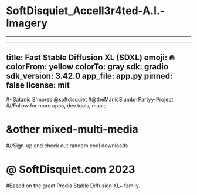 # SoftDisquiet_Accell3r4ted-A.I.-Imagery
---

---
title: Fast Stable Diffusion XL (SDXL)
emoji: 🔥
colorFrom: yellow
colorTo: gray
sdk: gradio
sdk_version: 3.42.0
app_file: app.py
pinned: false
license: mit
---
#~Satanic S'mores @softdisquiet
#@theManicSlumbrrPartyy-Project 
#//Follow for more apps, dev tools, music 
#  &other mixed-multi-media
#//Sign-up and check out random cool downloads
#  @ SoftDisquiet.com  2023
#Based on the great Prodia Stable Diffusion XL+ family.
